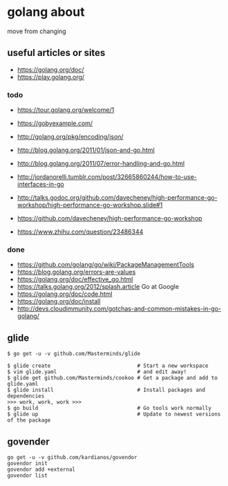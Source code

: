 # golang about

move from changing

## useful articles or sites

* https://golang.org/doc/
* https://play.golang.org/

### todo

* https://tour.golang.org/welcome/1
* https://gobyexample.com/

* http://golang.org/pkg/encoding/json/
* http://blog.golang.org/2011/01/json-and-go.html
* http://blog.golang.org/2011/07/error-handling-and-go.html
* http://jordanorelli.tumblr.com/post/32665860244/how-to-use-interfaces-in-go
* http://talks.godoc.org/github.com/davecheney/high-performance-go-workshop/high-performance-go-workshop.slide#1
* https://github.com/davecheney/high-performance-go-workshop
* https://www.zhihu.com/question/23486344

### done

* https://github.com/golang/go/wiki/PackageManagementTools
* https://blog.golang.org/errors-are-values
* https://golang.org/doc/effective_go.html
* https://talks.golang.org/2012/splash.article  Go at Google
* https://golang.org/doc/code.html
* https://golang.org/doc/install
* http://devs.cloudimmunity.com/gotchas-and-common-mistakes-in-go-golang/

## glide

```
$ go get -u -v github.com/Masterminds/glide

$ glide create                            # Start a new workspace
$ vim glide.yaml                          # and edit away!
$ glide get github.com/Masterminds/cookoo # Get a package and add to glide.yaml
$ glide install                           # Install packages and dependencies
>>> work, work, work >>>
$ go build                                # Go tools work normally
$ glide up                                # Update to newest versions of the package
```

## govender

```
go get -u -v github.com/kardianos/govendor
govendor init
govendor add +external
govendor list
```

